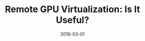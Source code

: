 ---
title: "Remote GPU Virtualization: Is It Useful?"
collection: publications
permalink: /publication/2016-03-01-Remote-GPU-Virtualization-Is-It-Useful
type: "workshop"
date: 2016-03-01
venue: '<em>2nd IEEE International Workshop on High-Performance Interconnection Networks in the Exascale and Big-Data Era (HiPINEB)</em>'
citation: ' F. Silla,  J. Prades,  <strong>S. Iserte</strong>, and  C. Reaño, &quot;Remote GPU Virtualization: Is It Useful?.&quot; <em>2nd IEEE International Workshop on High-Performance Interconnection Networks in the Exascale and Big-Data Era (HiPINEB)</em>, Mar. 2016.'
---